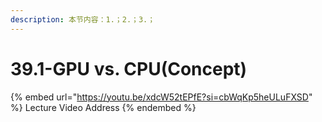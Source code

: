 ```yaml
---
description: 本节内容：1.；2.；3.；
---
```


# 39.1-GPU vs. CPU(Concept)

{% embed url="https://youtu.be/xdcW52tEPfE?si=cbWqKp5heULuFXSD" %}
Lecture Video Address
{% endembed %}
